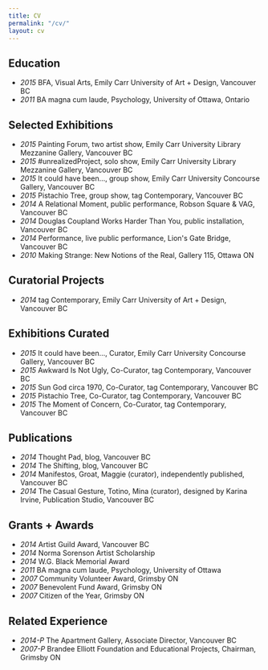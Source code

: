 ```yaml
---
title: CV
permalink: "/cv/"
layout: cv
---
```


## Education

- *2015* BFA, Visual Arts, Emily Carr University of Art + Design, Vancouver BC
- *2011* BA magna cum laude, Psychology, University of Ottawa, Ontario

## Selected Exhibitions

- *2015* Painting Forum, two artist show, Emily Carr University Library Mezzanine Gallery, Vancouver BC
- *2015* #unrealizedProject, solo show, Emily Carr University Library Mezzanine Gallery, Vancouver BC 
- *2015* It could have been..., group show, Emily Carr University Concourse Gallery, Vancouver BC
- *2015* Pistachio Tree, group show, tag Contemporary, Vancouver BC
- *2014* A Relational Moment, public performance, Robson Square & VAG, Vancouver BC
- *2014* Douglas Coupland Works Harder Than You, public installation, Vancouver BC
- *2014* Performance, live public performance, Lion's Gate Bridge, Vancouver BC
- *2010* Making Strange: New Notions of the Real, Gallery 115, Ottawa ON

## Curatorial Projects

- *2014* tag Contemporary, Emily Carr University of Art + Design, Vancouver BC

## Exhibitions Curated

- *2015* It could have been..., Curator, Emily Carr University Concourse Gallery, Vancouver BC
- *2015* Awkward Is Not Ugly, Co-Curator, tag Contemporary, Vancouver BC
- *2015* Sun God circa 1970, Co-Curator, tag Contemporary, Vancouver BC
- *2015* Pistachio Tree, Co-Curator, tag Contemporary, Vancouver BC
- *2015* The Moment of Concern, Co-Curator, tag Contemporary, Vancouver BC

## Publications

- *2014* Thought Pad, blog, Vancouver BC
- *2014* The Shifting, blog, Vancouver BC
- *2014* Manifestos, Groat, Maggie (curator), independently published, Vancouver BC
- *2014* The Casual Gesture, Totino, Mina (curator), designed by Karina Irvine, Publication Studio, Vancouver BC

## Grants + Awards

- *2014* Artist Guild Award, Vancouver BC
- *2014* Norma Sorenson Artist Scholarship
- *2014* W.G. Black Memorial Award
- *2011* BA magna cum laude, Psychology, University of Ottawa
- *2007* Community Volunteer Award, Grimsby ON
- *2007* Benevolent Fund Award, Grimsby ON
- *2007* Citizen of the Year, Grimsby ON

## Related Experience
- *2014-P* The Apartment Gallery, Associate Director, Vancouver BC
- *2007-P* Brandee Elliott Foundation and Educational Projects, Chairman, Grimsby ON

